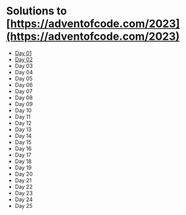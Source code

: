 # Solutions to [https://adventofcode.com/2023](https://adventofcode.com/2023)

<Story>

- [Day 01](day-01)
- [Day 02](day-02)
- Day 03
- Day 04
- Day 05
- Day 06
- Day 07
- Day 08
- Day 09
- Day 10
- Day 11
- Day 12
- Day 13
- Day 14
- Day 15
- Day 16
- Day 17
- Day 18
- Day 19
- Day 20
- Day 21
- Day 22
- Day 23
- Day 24
- Day 25

